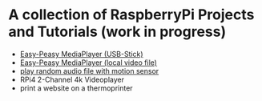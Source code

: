 # A collection of RaspberryPi Projects and Tutorials (work in progress)

- [Easy-Peasy MediaPlayer (USB-Stick)](https://github.com/HKBMedialab/RaspberryPi/blob/master/mediaplayer/Mediaplayer-usb.md) 
- [Easy-Peasy MediaPlayer (local video file)](https://github.com/HKBMedialab/RaspberryPi/blob/master/mediaplayer/Mediaplayer-local-file.md) 
- [play random audio file with motion sensor](https://github.com/HKBMedialab/RaspberryPi/tree/master/pir_random_audio)
- RPi4 2-Channel 4k Videoplayer
- print a website on a thermoprinter

